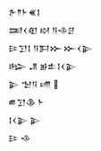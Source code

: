 <div class='block'>
<div class='line'>𒉿𒈫𒈨𒌍𒋙</div>
<div class='line'>𒌅𒌋𒊏 𒊭 𒀀𒈾𒆪</div>
<div class='line'>𒄿𒋛𒋙 𒀀𒁕𒁍𒁍𒌋𒉌</div>
<div class='line'>𒈗 𒂗 𒂊𒉺𒋙𒌋𒉌</div>
<div class='line'>𒉌 𒈠𒀀 𒋬 </div>
<div class='line'>𒌑𒋛𒆠 𒈨</div>
<div class='line'>𒋙𒌋𒉌 𒉌</div>
<div class='line'>𒄿 𒈾</div>
</div>